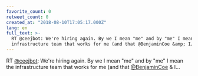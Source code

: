 ```yaml
---
favorite_count: 0
retweet_count: 0
created_at: "2018-08-10T17:05:17.000Z"
lang: en
full_text: >-
  RT @ceejbot: We're hiring again. By we I mean "me" and by "me" I mean the
  infrastructure team that works for me (and that @BenjaminCoe &amp; I…
---
```


RT [@ceejbot](https://twitter.com/ceejbot): We're hiring again. By we I mean
"me" and by "me" I mean the infrastructure team that works for me (and that
[@BenjaminCoe](https://twitter.com/BenjaminCoe) &amp; I…
